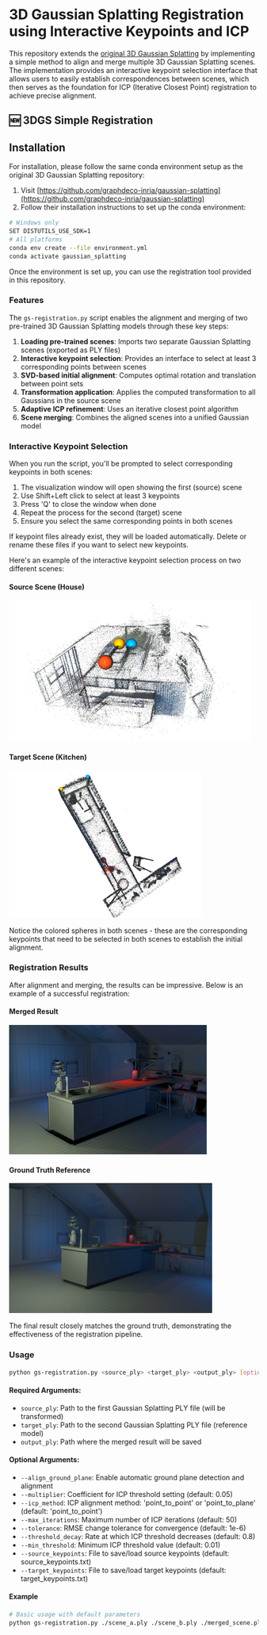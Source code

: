 # 3D Gaussian Splatting Registration using Interactive Keypoints and ICP

This repository extends the [original 3D Gaussian Splatting](https://github.com/graphdeco-inria/gaussian-splatting) by implementing a simple method to align and merge multiple 3D Gaussian Splatting scenes. The implementation provides an interactive keypoint selection interface that allows users to easily establish correspondences between scenes, which then serves as the foundation for ICP (Iterative Closest Point) registration to achieve precise alignment.


## 🆕 3DGS Simple Registration

## Installation

For installation, please follow the same conda environment setup as the original 3D Gaussian Splatting repository:

1. Visit [https://github.com/graphdeco-inria/gaussian-splatting](https://github.com/graphdeco-inria/gaussian-splatting)
2. Follow their installation instructions to set up the conda environment:

```bash
# Windows only
SET DISTUTILS_USE_SDK=1 
# All platforms
conda env create --file environment.yml
conda activate gaussian_splatting
```

Once the environment is set up, you can use the registration tool provided in this repository.

### Features

The `gs-registration.py` script enables the alignment and merging of two pre-trained 3D Gaussian Splatting models through these key steps:

1. **Loading pre-trained scenes**: Imports two separate Gaussian Splatting scenes (exported as PLY files)
2. **Interactive keypoint selection**: Provides an interface to select at least 3 corresponding points between scenes
3. **SVD-based initial alignment**: Computes optimal rotation and translation between point sets
4. **Transformation application**: Applies the computed transformation to all Gaussians in the source scene
5. **Adaptive ICP refinement**: Uses an iterative closest point algorithm
6. **Scene merging**: Combines the aligned scenes into a unified Gaussian model

### Interactive Keypoint Selection

When you run the script, you'll be prompted to select corresponding keypoints in both scenes:

1. The visualization window will open showing the first (source) scene
2. Use Shift+Left click to select at least 3 keypoints
3. Press 'Q' to close the window when done
4. Repeat the process for the second (target) scene
5. Ensure you select the same corresponding points in both scenes

If keypoint files already exist, they will be loaded automatically. Delete or rename these files if you want to select new keypoints.

Here's an example of the interactive keypoint selection process on two different scenes:

#### Source Scene (House)
![House Keypoint Selection](assets/house_split.png)

#### Target Scene (Kitchen)
![Kitchen Keypoint Selection](assets/kitchen_split.png)

Notice the colored spheres in both scenes - these are the corresponding keypoints that need to be selected in both scenes to establish the initial alignment.

### Registration Results

After alignment and merging, the results can be impressive. Below is an example of a successful registration:

#### Merged Result
![Registration Result](assets/ex_result.png)

#### Ground Truth Reference
![Ground Truth](assets/gt.png)

The final result closely matches the ground truth, demonstrating the effectiveness of the registration pipeline.

### Usage

```bash
python gs-registration.py <source_ply> <target_ply> <output_ply> [options]
```

#### Required Arguments:
- `source_ply`: Path to the first Gaussian Splatting PLY file (will be transformed)
- `target_ply`: Path to the second Gaussian Splatting PLY file (reference model)
- `output_ply`: Path where the merged result will be saved

#### Optional Arguments:
- `--align_ground_plane`: Enable automatic ground plane detection and alignment
- `--multiplier`: Coefficient for ICP threshold setting (default: 0.05)
- `--icp_method`: ICP alignment method: 'point_to_point' or 'point_to_plane' (default: 'point_to_point')
- `--max_iterations`: Maximum number of ICP iterations (default: 50)
- `--tolerance`: RMSE change tolerance for convergence (default: 1e-6)
- `--threshold_decay`: Rate at which ICP threshold decreases (default: 0.8)
- `--min_threshold`: Minimum ICP threshold value (default: 0.01)
- `--source_keypoints`: File to save/load source keypoints (default: source_keypoints.txt)
- `--target_keypoints`: File to save/load target keypoints (default: target_keypoints.txt)

#### Example

```bash
# Basic usage with default parameters
python gs-registration.py ./scene_a.ply ./scene_b.ply ./merged_scene.ply
```
